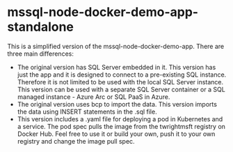 # mssql-node-docker-demo-app-standalone

This is a simplified version of the mssql-node-docker-demo-app.  There are three main differences:

- The original version has SQL Server embedded in it.  This version has just the app and it is designed to connect to a pre-existing SQL instance.  Therefore it is not limited to be used with the local SQL Server instance.  This version can be used with a separate SQL Server container or a SQL managed instance - Azure Arc or SQL PaaS in Azure.
- The original version uses bcp to import the data.  This version imports the data using INSERT statements in the .sql file.
- This version includes a .yaml file for deploying a pod in Kubernetes and a service.  The pod spec pulls the image from the twrightmsft registry on Docker Hub.  Feel free to use it or build your own, push it to your own registry and change the image pull spec.
  